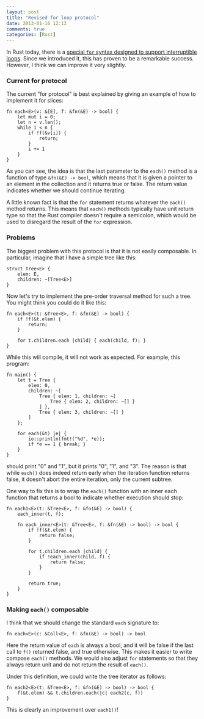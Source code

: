 ```yaml
---
layout: post
title: "Revised for loop protocol"
date: 2013-01-16 12:13
comments: true
categories: [Rust]
---
```


In Rust today, there is a
[special `for` syntax designed to support interruptible loops][for].
Since we introduced it, this has proven to be a remarkable success.
However, I think we can improve it very slightly.

### Current for protocol

The current "for protocol" is best explained by giving an example of
how to implement it for slices:

    fn each<E>(v: &[E], f: &fn(&E) -> bool) {
        let mut i = 0;
        let n = v.len();
        while i < n {
            if !f(&v[i]) {
                return;
            }
            i += 1
        }
    }

As you can see, the idea is that the last parameter to the `each()`
method is a function of type `&fn(&E) -> bool`, which means that it is
given a pointer to an element in the collection and it returns true or
false.  The return value indicates whether we should continue
iterating.

A little known fact is that the `for` statement returns whatever the
`each()` method returns.  This means that `each()` methods typically
have unit return type so that the Rust compiler doesn't require a
semicolon, which would be used to disregard the result of the `for`
expression.

### Problems

The biggest problem with this protocol is that it is not easily
composable.  In particular, imagine that I have a simple tree like
this:

    struct Tree<E> {
        elem: E,
        children: ~[Tree<E>]
    }
    
Now let's try to implement the pre-order traversal method for such a
tree.  You might think you could do it like this:

    fn each<E>(t: &Tree<E>, f: &fn(&E) -> bool) {
        if !f(&t.elem) {
            return;
        }
        
        for t.children.each |child| { each(child, f); }
    }
    
While this will compile, it will not work as expected. For example, this
program:

    fn main() {
        let t = Tree {
            elem: 0,
            children: ~[
                Tree { elem: 1, children: ~[
                    Tree { elem: 2, children: ~[] }
                ] },
                Tree { elem: 3, children: ~[] }
            ]
        };
    
        for each(&t) |e| {
            io::println(fmt!("%d", *e));
            if *e == 1 { break; }
        }
    }
    
should print "0" and "1", but it prints "0", "1", and "3".  The reason
is that while `each()` does indeed return early when the iteration
function returns false, it doesn't abort the entire iteration, only
the current subtree.

One way to fix this is to wrap the `each()` function with an inner
each function that returns a bool to indicate whether execution should
stop:

    fn each1<E>(t: &Tree<E>, f: &fn(&E) -> bool) {
        each_inner(t, f);
    
        fn each_inner<E>(t: &Tree<E>, f: &fn(&E) -> bool) -> bool {
            if !f(&t.elem) {
                return false;
            }
    
            for t.children.each |child| {
                if !each_inner(child, f) {
                    return false;
                }
            }
    
            return true;
        }
    }

### Making `each()` composable

I think that we should change the standard `each` signature to:

    fn each<E>(c: &Coll<E>, f: &fn(&E) -> bool) -> bool
   
Here the return value of `each` is always a bool, and it will be false
if the last call to `f()` returned false, and true otherwise.  This
makes it easier to write compose `each()` methods.  We would also
adjust `for` statements so that they always return unit and do not
return the result of `each()`.

Under this definition, we could write the tree iterator as follows:

    fn each2<E>(t: &Tree<E>, f: &fn(&E) -> bool) -> bool {
        f(&t.elem) && t.children.each(|c| each2(c, f))
    }

This is clearly an improvement over `each1()`!
    
[for]: http://brson.github.com/rust/2012/04/05/new-for-loops/
